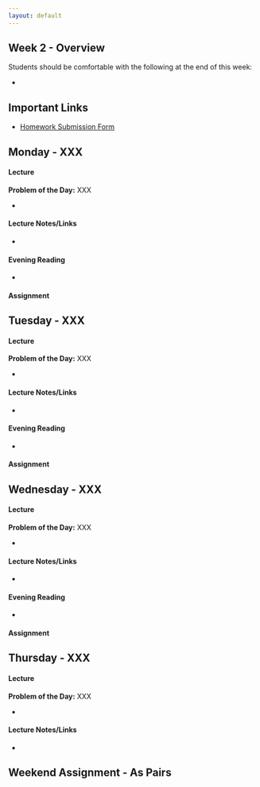 ```yaml
---
layout: default
---
```


## Week 2 - Overview

Students should be comfortable with the following at the end of this week:

*


## Important Links

* [Homework Submission Form](http://goo.gl/forms/o9so3mi9Sd)


## Monday - XXX

#### Lecture

**Problem of the Day:** XXX

*

#### Lecture Notes/Links

*

#### Evening Reading

*

#### Assignment




## Tuesday - XXX

#### Lecture

**Problem of the Day:** XXX

*

#### Lecture Notes/Links

*

#### Evening Reading

*

#### Assignment




## Wednesday - XXX

#### Lecture

**Problem of the Day:** XXX

*

#### Lecture Notes/Links

*

#### Evening Reading

*

#### Assignment




## Thursday - XXX

#### Lecture

**Problem of the Day:** XXX

*

#### Lecture Notes/Links

*


## Weekend Assignment - As Pairs
